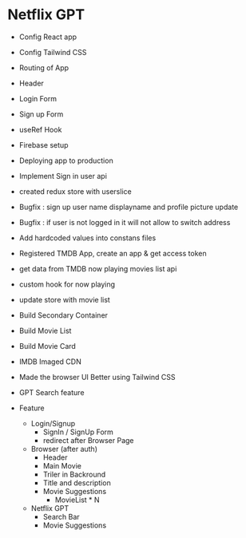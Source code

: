 # Netflix GPT

- Config React app
- Config Tailwind CSS
- Routing of App
- Header
- Login Form
- Sign up Form
- useRef Hook
- Firebase setup
- Deploying app to production
- Implement Sign in user api
- created redux store with userslice
- Bugfix : sign up user name displayname and profile picture update
- Bugfix : if user is not logged in it will not allow to switch address
- Add hardcoded values into constans files
- Registered TMDB App, create an app & get access token
- get data from TMDB now playing movies list api
- custom hook for now playing
- update store with movie list
- Build Secondary Container
- Build Movie List
- Build Movie Card
- IMDB Imaged CDN
- Made the browser UI Better using Tailwind CSS
- GPT Search feature

- Feature
  - Login/Signup
    - SignIn / SignUp Form
    - redirect after Browser Page
  - Browser (after auth)
    - Header
    - Main Movie
    - Triler in Backround
    - Title and description
    - Movie Suggestions
      - MovieList \* N
  - Netflix GPT
    - Search Bar
    - Movie Suggestions
